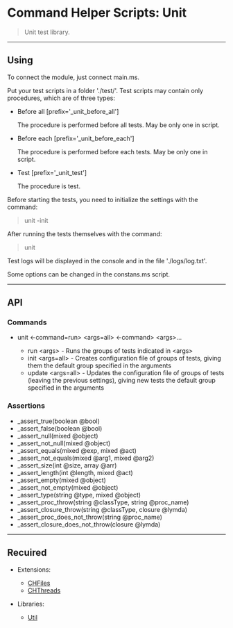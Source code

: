 # Command Helper Scripts: Unit

>Unit test library.

***

## Using

To connect the module, just connect main.ms.

Put your test scripts in a folder './test/'. Test scripts may contain only procedures, which are of three types:

- Before all [prefix='_unit_before_all']

  The procedure is performed before all tests. May be only one in script.

- Before each [prefix='_unit_before_each']

  The procedure is performed before each tests. May be only one in script.

- Test [prefix='_unit_test']

  The procedure is test.

Before starting the tests, you need to initialize the settings with the command:

>unit -init

After running the tests themselves with the command:

>unit

Test logs will be displayed in the console and in the file './logs/log.txt'.

Some options can be changed in the constans.ms script.

***

## API

### Commands

- unit <-command=run> \<args=all\> <-command> \<args\>...

  - run \<args\> - Runs the groups of tests indicated in \<args\>
  - init \<args=all\> - Creates configuration file of groups of tests, giving them the default group specified in the arguments
  - update \<args=all\> - Updates the configuration file of groups of tests (leaving the previous settings), giving new tests the default group specified in the arguments

### Assertions

- _assert_true(boolean @bool)
- _assert_false(boolean @bool)
- _assert_null(mixed @object)
- _assert_not_null(mixed @object)
- _assert_equals(mixed @exp, mixed @act)
- _assert_not_equals(mixed @arg1, mixed @arg2)
- _assert_size(int @size, array @arr)
- _assert_length(int @length, mixed @act)
- _assert_empty(mixed @object)
- _assert_not_empty(mixed @object)
- _assert_type(string @type, mixed @object)
- _assert_proc_throw(string @classType, string @proc_name)
- _assert_closure_throw(string @classType, closure @lymda)
- _assert_proc_does_not_throw(string @proc_name)
- _assert_closure_does_not_throw(closure @lymda)

***

## Recuired

- Extensions:
  - [CHFiles](https://letsbuild.net/jenkins/job/CHFiles/)
  - [CHThreads](https://github.com/Community-Cadabra-Project/CHThreads)

- Libraries:
  - [Util](https://github.com/Community-Cadabra-Project/CHUtil)
